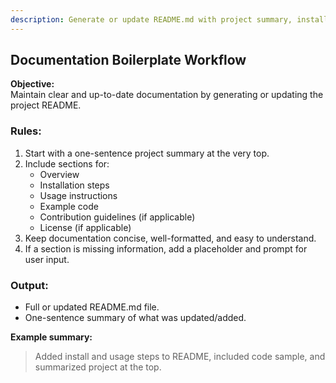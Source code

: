 ```yaml
---
description: Generate or update README.md with project summary, install/usage steps, and example code. Add a one-sentence description at the top.
---
```


## Documentation Boilerplate Workflow

**Objective:**  
Maintain clear and up-to-date documentation by generating or updating the project README.

### Rules:
1. Start with a one-sentence project summary at the very top.
2. Include sections for:
   - Overview
   - Installation steps
   - Usage instructions
   - Example code
   - Contribution guidelines (if applicable)
   - License (if applicable)
3. Keep documentation concise, well-formatted, and easy to understand.
4. If a section is missing information, add a placeholder and prompt for user input.

### Output:
- Full or updated README.md file.
- One-sentence summary of what was updated/added.

**Example summary:**  
> Added install and usage steps to README, included code sample, and summarized project at the top.
